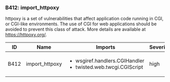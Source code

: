 ### B412: import\_httpoxy

httpoxy is a set of vulnerabilities that affect application code running
in CGI, or CGI-like environments. The use of CGI for web applications
should be avoided to prevent this class of attack. More details are
available at
<a href="https://httpoxy.org/" class="uri reference external">https://httpoxy.org/</a>.

<table>
<colgroup>
<col style="width: 8%" />
<col style="width: 28%" />
<col style="width: 49%" />
<col style="width: 15%" />
</colgroup>
<thead>
<tr class="header">
<th>ID</th>
<th>Name</th>
<th>Imports</th>
<th>Severity</th>
</tr>
</thead>
<tbody>
<tr class="odd">
<td>B412</td>
<td>import_httpoxy</td>
<td><ul>
<li>wsgiref.handlers.CGIHandler</li>
<li>twisted.web.twcgi.CGIScript</li>
</ul></td>
<td>high</td>
</tr>
</tbody>
</table>

